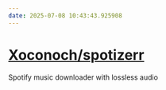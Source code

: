 ```yaml
---
date: 2025-07-08 10:43:43.925908
---
```


# [Xoconoch/spotizerr](https://github.com/Xoconoch/spotizerr)

Spotify music downloader with lossless audio
